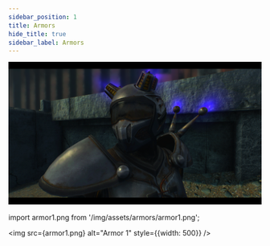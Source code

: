 ```yaml
---
sidebar_position: 1
title: Armors
hide_title: true
sidebar_label: Armors
---
```

![Armor 1](assets/armors/armor1.png)

import armor1.png from '/img/assets/armors/armor1.png';

<img src={armor1.png} alt="Armor 1" style={{width: 500}} />
